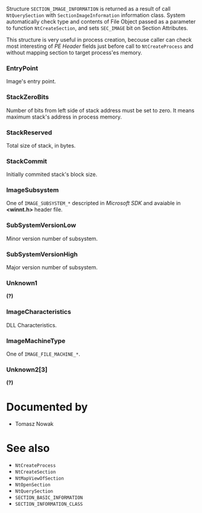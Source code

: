 Structure `SECTION_IMAGE_INFORMATION` is returned as a result of call `NtQuerySection` with `SectionImageInformation` information class. System automatically check type and contents of File Object passed as a parameter to function `NtCreateSection`, and sets `SEC_IMAGE` bit on Section Attributes.

This structure is very useful in process creation, becouse caller can check most interesting of *PE Header* fields just before call to `NtCreateProcess` and without mapping section to target process'es memory.

### EntryPoint

Image's entry point.

### StackZeroBits

Number of bits from left side of stack address must be set to zero. It means maximum stack's address in process memory.

### StackReserved

Total size of stack, in bytes.

### StackCommit

Initially commited stack's block size.

### ImageSubsystem

One of `IMAGE_SUBSYSTEM_*` descripted in *Microsoft SDK* and avaiable in **\<winnt.h\>** header file.

### SubSystemVersionLow

Minor version number of subsystem.

### SubSystemVersionHigh

Major version number of subsystem.

### Unknown1

**(?)**

### ImageCharacteristics

DLL Characteristics.

### ImageMachineType

One of `IMAGE_FILE_MACHINE_*`.

### Unknown2[3]

**(?)**

# Documented by

* Tomasz Nowak

# See also

* `NtCreateProcess`
* `NtCreateSection`
* `NtMapViewOfSection`
* `NtOpenSection`
* `NtQuerySection`
* `SECTION_BASIC_INFORMATION`
* `SECTION_INFORMATION_CLASS`
